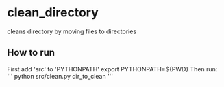 # clean_directory
cleans directory by moving files to directories

## How to run
First add 'src' to 'PYTHONPATH'
export PYTHONPATH=${PWD}
Then run:
'''
python src/clean.py dir_to_clean
'''
